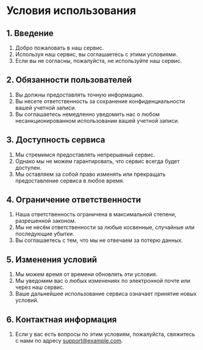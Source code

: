 # Условия использования

## 1. Введение
1. Добро пожаловать в наш сервис.
2. Используя наш сервис, вы соглашаетесь с этими условиями.
3. Если вы не согласны, пожалуйста, не используйте наш сервис.

## 2. Обязанности пользователей
1. Вы должны предоставлять точную информацию.
2. Вы несете ответственность за сохранение конфиденциальности вашей учетной записи.
3. Вы соглашаетесь немедленно уведомить нас о любом несанкционированном использовании вашей учетной записи.

## 3. Доступность сервиса
1. Мы стремимся предоставлять непрерывный сервис.
2. Однако мы не можем гарантировать, что сервис всегда будет доступен.
3. Мы оставляем за собой право изменять или прекращать предоставление сервиса в любое время.

## 4. Ограничение ответственности
1. Наша ответственность ограничена в максимальной степени, разрешенной законом.
2. Мы не несём ответственности за любые косвенные, случайные или последующие убытки.
3. Вы соглашаетесь с тем, что мы не отвечаем за потерю данных.

## 5. Изменения условий
1. Мы можем время от времени обновлять эти условия.
2. Мы уведомим вас о любых изменениях по электронной почте или через наш сервис.
3. Ваше дальнейшее использование сервиса означает принятие новых условий.

## 6. Контактная информация
1. Если у вас есть вопросы по этим условиям, пожалуйста, свяжитесь с нами по адресу support@example.com.